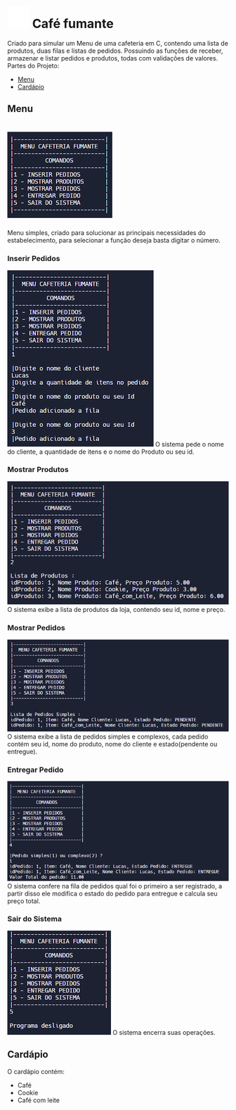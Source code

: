 # <img src="img/icon.png" > Café fumante
Criado para simular um Menu de uma cafeteria em C, contendo uma lista de produtos, duas filas e listas de pedidos. Possuindo as funções de receber, armazenar e listar pedidos e produtos, todas com validações de valores.
Partes do Projeto:
* [Menu](#menu)
* [Cardápio](#cardápio)
## Menu
# <img src="img/Menu.png">
Menu simples, criado para solucionar as principais necessidades do estabelecimento, para selecionar a função deseja basta digitar o número.
### Inserir Pedidos
<img src="img/Menu-1.png">
O sistema pede o nome do cliente, a quantidade de itens e o nome do Produto ou seu id.

### Mostrar Produtos
<img src="img/Menu-2.png">
O sistema exibe a lista de produtos da loja, contendo seu id, nome e preço.

### Mostrar Pedidos
<img src="img/Menu-3.png">
O sistema exibe a lista de pedidos simples e complexos, cada pedido contém seu id, nome do produto, nome do cliente e estado(pendente ou entregue).

### Entregar Pedido
<img src="img/Menu-4.png">
O sistema confere na fila de pedidos qual foi o primeiro a ser registrado, a partir disso ele modifica o estado do pedido para entregue e calcula seu preço total.

### Sair do Sistema
<img src="img/Menu-5.png">
O sistema encerra suas operações.

## Cardápio
O cardápio contém:
* Café
* Cookie
* Café com leite